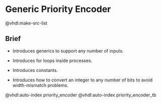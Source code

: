 # Generic Priority Encoder

@vhdl:make-src-list

## Brief

- Introduces generics to support any number of inputs.

- Introduces for loops inside processes.

- Introduces constants.

- Introduces how to convert an integer to any number of bits to avoid width-mismatch problems.

@vhdl:auto-index priority_encoder
@vhdl:auto-index priority_encoder_tb